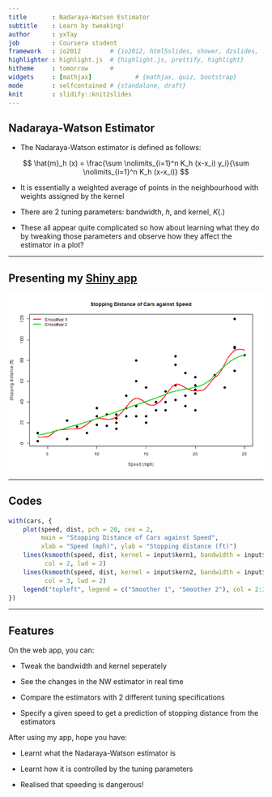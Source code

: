 ```yaml
---
title       : Nadaraya-Watson Estimator
subtitle    : Learn by tweaking!
author      : yxTay
job         : Coursera student
framework   : io2012        # {io2012, html5slides, shower, dzslides, ...}
highlighter : highlight.js  # {highlight.js, prettify, highlight}
hitheme     : tomorrow      # 
widgets     : [mathjax]            # {mathjax, quiz, bootstrap}
mode        : selfcontained # {standalone, draft}
knit        : slidify::knit2slides
---
```


## Nadaraya-Watson Estimator

- The Nadaraya-Watson estimator is defined as follows:

$$
\hat{m}_h (x) = \frac{\sum \nolimits_{i=1}^n K_h (x-x_i) y_i}{\sum \nolimits_{i=1}^n K_h (x-x_i)}
$$

- It is essentially a weighted average of points in the neighbourhood with weights assigned by the kernel


- There are 2 tuning parameters: bandwidth, $h$, and kernel, $K(.)$

- These all appear quite complicated so how about learning what they do by 
tweaking those parameters and observe how they affect the estimator in a plot?

---

## Presenting my [Shiny app](https://yxtay.shinyapps.io/DataProd_Shiny/)

<img src="assets/fig/plot.png" title="plot of chunk plot" alt="plot of chunk plot" style="display: block; margin: auto;" />

---

## Codes




```r
with(cars, {
    plot(speed, dist, pch = 20, cex = 2,
         main = "Stopping Distance of Cars against Speed",
         xlab = "Speed (mph)", ylab = "Stopping distance (ft)")
    lines(ksmooth(speed, dist, kernel = input$kern1, bandwidth = input$bw1), 
          col = 2, lwd = 2)
    lines(ksmooth(speed, dist, kernel = input$kern2, bandwidth = input$bw2), 
          col = 3, lwd = 2)
    legend("topleft", legend = c("Smoother 1", "Smoother 2"), col = 2:3, lwd = 2, bty = "n")
})
```

---

## Features

On the web app, you can:

- Tweak the bandwidth and kernel seperately

- See the changes in the NW estimator in real time

- Compare the estimators with 2 different tuning specifications

- Specify a given speed to get a prediction of stopping distance from the estimators


After using my app, hope you have:

- Learnt what the Nadaraya-Watson estimator is

- Learnt how it is controlled by the tuning parameters

- Realised that speeding is dangerous!
